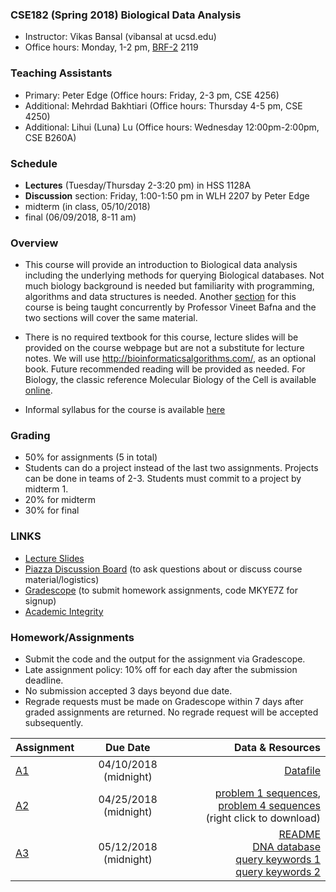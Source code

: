 ### CSE182 (Spring 2018) Biological Data Analysis

- Instructor: Vikas Bansal (vibansal at ucsd.edu)
- Office hours: Monday, 1-2 pm, [BRF-2](https://www.google.com/maps/place/Biomedical+Research+Facility+II,+UCSD/@32.8744664,-117.2371338,17z/data=!3m1!4b1!4m5!3m4!1s0x80dc06cf83785c07:0xef0daf822e4bf0d4!8m2!3d32.8744664!4d-117.2349451) 2119

### Teaching Assistants
- Primary: Peter Edge (Office hours: Friday, 2-3 pm, CSE 4256)
- Additional: Mehrdad Bakhtiari (Office hours: Thursday 4-5 pm, CSE 4250)
- Additional: Lihui (Luna) Lu (Office hours: Wednesday 12:00pm-2:00pm, CSE B260A)

### Schedule 

- **Lectures** (Tuesday/Thursday 2-3:20 pm) in HSS 1128A
- **Discussion** section: Friday, 1:00-1:50 pm in WLH 2207 by Peter Edge
- midterm (in class, 05/10/2018)
- final (06/09/2018, 8-11 am) 

### Overview 

- This course will provide an introduction to Biological data analysis including the underlying methods for querying Biological databases. Not much biology background is needed but familiarity with programming, algorithms and data structures is needed. Another [section](http://proteomics.ucsd.edu/vbafna/teaching-2/cse182-biological-data-analysis/) for this course is being taught concurrently by Professor Vineet Bafna and the two sections will cover the same material. 

- There is no required textbook for this course, lecture slides will be provided on the course webpage but are not a substitute for lecture notes. We will use  http://bioinformaticsalgorithms.com/, as an optional book.  Future recommended reading will be provided as needed. For Biology, the classic reference  Molecular Biology of the Cell  is available [online](http://www.ncbi.nlm.nih.gov/books/NBK21054/).

- Informal syllabus for the course is available [here](https://www.dropbox.com/s/rcpdzixvjgg6fds/syllabus_outline.pdf?dl=0)


### Grading

 - 50% for assignments (5 in total)
 - Students can do a project instead of the last two assignments. Projects can be done in teams of 2-3. Students must commit to a project by midterm 1. 
 - 20% for midterm
 - 30% for final 

### LINKS
 - [Lecture Slides](https://github.com/vibansal/CSE182/blob/master/lectures/readme.md)
 - [Piazza Discussion Board](https://piazza.com/ucsd/spring2018/cse182) (to ask questions about or discuss course material/logistics)
 - [Gradescope](https://gradescope.com/) (to submit homework assignments, code MKYE7Z for signup)
 - [Academic Integrity](https://www.dropbox.com/s/s7ugrqp3ykpu5np/AcademicIntegrityPolicy.pdf?dl=0)
 
### Homework/Assignments

- Submit the code and the output for the assignment via Gradescope. 
- Late assignment policy: 10% off for each day after the submission deadline. 
- No submission accepted 3 days beyond due date.
- Regrade requests must be made on Gradescope within 7 days after graded assignments are returned. No regrade request will be accepted subsequently.

| Assignment | Due Date  | Data & Resources |
| ------------- |:-------------:| -----:|
| [A1](https://github.com/vibansal/CSE182/blob/master/assignments/a1.pdf) | 04/10/2018 (midnight) | [Datafile](https://github.com/vibansal/CSE182/blob/master/assignments/datafile.txt) | 
| [A2](assignments/A2.pdf) | 04/25/2018 (midnight) | [problem 1 sequences](assignments/p1seqs.txt), [problem 4 sequences](https://raw.githubusercontent.com/vibansal/CSE182/master/assignments/p4seqs.txt) <br> (right click to download) |
| [A3](assignments/A3.pdf) | 05/12/2018 (midnight) | [README](assignments/A3_readme.txt) <br> [DNA database](assignments/DNA.txt) <br> [query keywords 1](assignments/queries.txt) <br> [query keywords 2](assignments/queries2.txt) |

